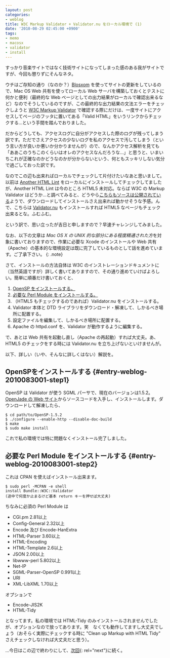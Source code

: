 ```yaml
---
layout: post
categories:
- weblog
title: W3C Markup Validator + Validator.nu をローカル環境で (1)
date: '2010-08-29 02:45:00 +0900'
tags:
- memo
- macosx
- validator
- install
---
```

すっかり音楽サイトではなく技術サイトになってしまった感のある我がサイトですが、今回も懲りずにそんなネタ。

ウチはご存知の通り（なのか？）[Blosxom][1] を使ってサイトの更新をしているので、Mac OS Web 共有を使ってローカル Web サーバを構築しておくとテストに何かと便利（最終的な Web ページとしての出力結果がローカルで確認出来るなど）なのでそうしているのですが、この最終的な出力結果の文法エラーをチェックしようと [W3C Markup Validator][2] で確認する際にだけは、一度サイトにアクセスしてページのフッタに置いてある「Valid HTML」をいうリンクからチェックする…という手間を踏んでおりました。

だからどうしても、アクセスログに自分がアクセスした際のログが残ってしまう訳です。ただでさえアクセスの少ないログを私のアクセスで汚してしまう（という言い方が良いか悪いか分かりませんが）ので、なんかアクセス解析を見ても「ああこのうちこのくらいはオレのアクセスなんだろうな…」と思うと、いまいちこれが正確なのかどうなのかが分からないという、何ともスッキリしない気分で過ごしておった訳です。

なのでこの辺も出来ればローカルでチェックして片付けたいなあと思いまして。以前は [Another HTML Lint][3] をローカルにインストールしてチェックしてましたが、Another HTML Lint は今のところ HTML5 未対応。ならば W3C の Markup Validator はどうか…と調べてみると、どうやら[こちらもソースは公開されている][4]ようで、ダウンロードしてインストールさえ出来れば動かせそうな予感。んで、こちらは [Validator.nu][5] もインストールすれば HTML5 なページもチェック出来るとな。ふむふむ。

という訳で、思い立ったが吉日と申しますので？早速チャレンジしてみました。

なお、以下の文章は *Mac OS X の UNIX 的な部分にある程度精通された方*を対象に書いておりますので、作業に必要な Xcode のインストールや Web 共有（Apache）の基本的な環境設定は既に完了しているものとして話を進めています。ご了承下さい。
{: .note}

<!-- more -->

さて、インストールの方法自体は W3C のインストレーションドキュメントに（当然英語ですが）詳しく書いてありますので、その通り進めていけばよろしい。簡単に順番だけ書いておくと、

1.  [OpenSP をインストールする。](/weblog/2010083001/#entry-weblog-2010083001-step1)
2.  [必要な Perl Module をインストールする。](/weblog/2010083001/#entry-weblog-2010083001-step2)
3.  （HTML5 もチェックするのであれば）Validator.nu をインストールする。
4.  Validator 本体と DTD ライブラリをダウンロード・解凍して、しかるべき場所に配置する。
5.  設定ファイルを編集して、しかるべき場所に配置する。
6.  Apache の httpd.conf を、Validator が動作するように編集する。

で、あとは Web 共有を起動し直し（Apache の再起動）すれば大丈夫。あ、HTML5 のチェックをする時には Validator.nu を立ち上げないといけませんが。

以下、詳しい（いや、そんなに詳しくはない）解説を。

## OpenSPをインストールする   {#entry-weblog-2010083001-step1}

OpenSP は Validator が使う SGML パーサで、現在のバージョンは1.5.2。[OpenJade の Web サイト][6]からソースコードを入手し、インストールします。ダウンロードして解凍したら、

    $ cd path/to/OpenSP-1.5.2
    $ ./configure --enable-http --disable-doc-build
    $ make
    $ sudo make install

これで私の環境では特に問題なくインストール完了しました。

## 必要な Perl Module をインストールする   {#entry-weblog-2010083001-step2}

これは CPAN を使えばインストール出来ます。

    $ sudo perl -MCPAN -e shell
    install Bundle::W3C::Validator
    (途中で何度か止まるけど基本 return キーを押せば大丈夫)

ちなみに必須の Perl Module は

* CGI.pm 2.81以上
* Config-General 2.32以上
* Encode 及び Encode-HanExtra
* HTML-Parser 3.60以上
* HTML-Encoding
* HTML-Template 2.6以上
* JSON 2.00以上
* libwww-perl 5.802以上
* Net-IP
* SGML-Parser-OpenSP 0.991以上
* URI
* XML-LibXML 1.70以上

オプションで

* Encode-JIS2K
* HTML-Tidy

となってます。私の環境では HTML-Tidy のみインストールされませんでしたが、オプションなので放ってあります。笑　なくても動作してますし大丈夫でしょう（おそらく実際にチェックする時に "Clean up Markup with HTML Tidy" さえチェックしなければ大丈夫だと思う）。

…今日はこの辺で終わりにして、[次回](/weblog/2010090401/ "W3C Markup Validator + Validator.nu をローカル環境で (1)"){: rel="next"}に続く。



[1]: http://blosxom.sourceforge.net/ "blosxom :: the zen of blogging ::"
[2]: http://validator.w3.org/ "The W3C Markup Validation Service"
[3]: http://openlab.ring.gr.jp/k16/htmllint/ "Another HTML-lint"
[4]: http://validator.w3.org/source/ "Source Code Availability for The W3C Markup Validation Service"
[5]: http://about.validator.nu/ "About Validator.nu"
[6]: http://sourceforge.net/projects/openjade/ "OpenJade | Download OpenJade software for free at SourceForge.net"
